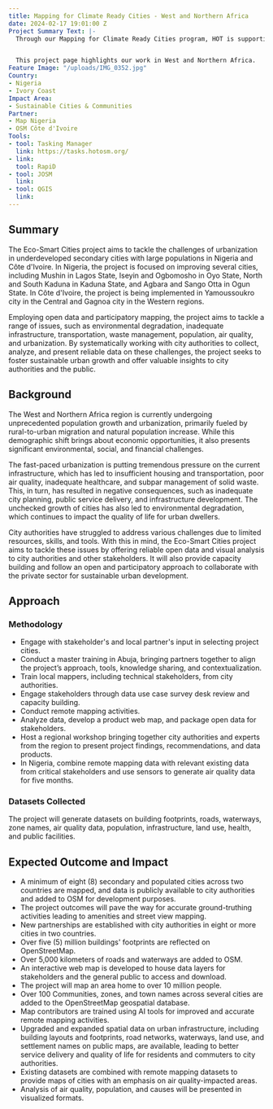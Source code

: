 ```yaml
---
title: Mapping for Climate Ready Cities - West and Northern Africa
date: 2024-02-17 19:01:00 Z
Project Summary Text: |-
  Through our Mapping for Climate Ready Cities program, HOT is supporting the development of a thriving ecosystem focused on the creation, interpretation, and use of maps to respond to and reduce climate risks in urban areas across four priority regions.


  This project page highlights our work in West and Northern Africa.
Feature Image: "/uploads/IMG_0352.jpg"
Country:
- Nigeria
- Ivory Coast
Impact Area:
- Sustainable Cities & Communities
Partner:
- Map Nigeria
- OSM Côte d'Ivoire
Tools:
- tool: Tasking Manager
  link: https://tasks.hotosm.org/
- link: 
  tool: RapiD
- tool: JOSM
  link: 
- tool: QGIS
  link: 
---
```


## Summary
The Eco-Smart Cities project aims to tackle the challenges of urbanization in underdeveloped secondary cities with large populations in Nigeria and Côte d'Ivoire. In Nigeria, the project is focused on improving several cities, including Mushin in Lagos State, Iseyin and Ogbomosho in Oyo State, North and South Kaduna in Kaduna State, and Agbara and Sango Otta in Ogun State. In Côte d'Ivoire, the project is being implemented in Yamoussoukro city in the Central and Gagnoa city in the Western regions.

Employing open data and participatory mapping, the project aims to tackle a range of issues, such as environmental degradation, inadequate infrastructure, transportation, waste management, population, air quality, and urbanization. By systematically working with city authorities to collect, analyze, and present reliable data on these challenges, the project seeks to foster sustainable urban growth and offer valuable insights to city authorities and the public.

## Background
The West and Northern Africa region is currently undergoing unprecedented population growth and urbanization, primarily fueled by rural-to-urban migration and natural population increase. While this demographic shift brings about economic opportunities, it also presents significant environmental, social, and financial challenges.

The fast-paced urbanization is putting tremendous pressure on the current infrastructure, which has led to insufficient housing and transportation, poor air quality, inadequate healthcare, and subpar management of solid waste. This, in turn, has resulted in negative consequences, such as inadequate city planning, public service delivery, and infrastructure development. The unchecked growth of cities has also led to environmental degradation, which continues to impact the quality of life for urban dwellers.

City authorities have struggled to address various challenges due to limited resources, skills, and tools. With this in mind, the Eco-Smart Cities project aims to tackle these issues by offering reliable open data and visual analysis to city authorities and other stakeholders. It will also provide capacity building and follow an open and participatory approach to collaborate with the private sector for sustainable urban development.

## Approach

### Methodology
* Engage with stakeholder's and local partner's input in selecting project cities.
* Conduct a master training in Abuja, bringing partners together to align the project’s approach, tools, knowledge sharing, and contextualization. 
* Train local mappers, including technical stakeholders, from city authorities.
* Engage stakeholders through data use case survey desk review and capacity building.
* Conduct remote mapping activities.
* Analyze data, develop a product web map, and package open data for stakeholders.
* Host a regional workshop bringing together city authorities and experts from the region to present project findings, recommendations, and data products.
* In Nigeria, combine remote mapping data with relevant existing data from critical stakeholders and use sensors to generate air quality data for five months.

### Datasets Collected
The project will generate datasets on building footprints, roads, waterways, zone names, air quality data, population, infrastructure, land use, health, and public facilities.

## Expected Outcome and Impact
* A minimum of eight (8) secondary and populated cities across two countries are mapped, and data is publicly available to city authorities and added to OSM for development purposes.
* The project outcomes will pave the way for accurate ground-truthing activities leading to amenities and street view mapping. 
* New partnerships are established with city authorities in eight or more cities in two countries.
* Over five (5) million buildings' footprints are reflected on OpenStreetMap.
* Over 5,000 kilometers of roads and waterways are added to OSM.
* An interactive web map is developed to house data layers for stakeholders and the general public to access and download.
* The project will map an area home to over 10 million people.
* Over 100 Communities, zones, and town names across several cities are added to the OpenStreetMap geospatial database.
* Map contributors are trained using AI tools for improved and accurate remote mapping activities.
* Upgraded and expanded spatial data on urban infrastructure, including building layouts and footprints, road networks, waterways, land use, and settlement names on public maps, are available, leading to better service delivery and quality of life for residents and commuters to city authorities.
* Existing datasets are combined with remote mapping datasets to provide maps of cities with an emphasis on air quality-impacted areas. 
* Analysis of air quality, population, and causes will be presented in visualized formats. 

